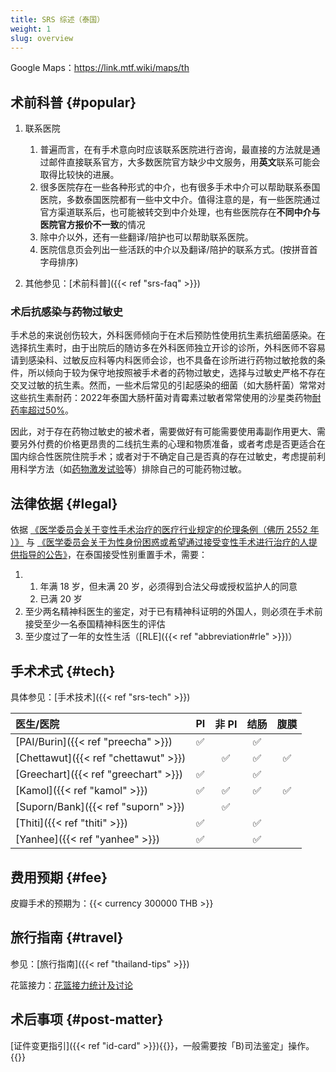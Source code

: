 ```yaml
---
title: SRS 综述（泰国）
weight: 1
slug: overview
---
```


Google Maps：<https://link.mtf.wiki/maps/th>

## 术前科普 {#popular}

1. 联系医院
   1. 普遍而言，在有手术意向时应该联系医院进行咨询，最直接的方法就是通过邮件直接联系官方，大多数医院官方缺少中文服务，用**英文**联系可能会取得比较快的进展。
   1. 很多医院存在一些各种形式的中介，也有很多手术中介可以帮助联系泰国医院，多数泰国医院都有一些中文中介。值得注意的是，有一些医院通过官方渠道联系后，也可能被转交到中介处理，也有些医院存在**不同中介与医院官方报价不一致**的情况
   1. 除中介以外，还有一些翻译/陪护也可以帮助联系医院。
   1. 医院信息页会列出一些活跃的中介以及翻译/陪护的联系方式。(按拼音首字母排序)

1. 其他参见：[术前科普]({{< ref "srs-faq" >}})

### 术后抗感染与药物过敏史

手术总的来说创伤较大，外科医师倾向于在术后预防性使用抗生素抗细菌感染。在选择抗生素时，由于出院后的随访多在外科医师独立开诊的诊所，外科医师不容易请到感染科、过敏反应科等内科医师会诊，也不具备在诊所进行药物过敏抢救的条件，所以倾向于较为保守地按照被手术者的药物过敏史，选择与过敏史严格不存在交叉过敏的抗生素。然而，一些术后常见的引起感染的细菌（如大肠杆菌）常常对这些抗生素耐药：2022年泰国大肠杆菌对青霉素过敏者常常使用的沙星类药物[耐药率超过50%](http://narst.dmsc.moph.go.th/data/AMR%202000-2022-12M.pdf)。

因此，对于存在药物过敏史的被术者，需要做好有可能需要使用毒副作用更大、需要另外付费的价格更昂贵的二线抗生素的心理和物质准备，或者考虑是否更适合在国内综合性医院住院手术；或者对于不确定自己是否真的存在过敏史，考虑提前利用科学方法（如[药物激发试验](https://rs.yiigle.com/CN112150202010/1256343.htm)等）排除自己的可能药物过敏。

## 法律依据 {#legal}

依据 [《医学委员会关于变性手术治疗的医疗行业规定的伦理条例（佛历 2552 年 ）》](https://www.tmc.or.th/download/jul09-02.pdf) 与 [《医学委员会关于为性身份困惑或希望通过接受变性手术进行治疗的人提供指导的公告》](http://www.thailawforum.com/Guidelines-sex-change-operations.html)，在泰国接受性别重置手术，需要：

<!-- markdownlint-disable -->

1. 1. 年满 18 岁，但未满 20 岁，必须得到合法父母或授权监护人的同意
   1. 已满 20 岁
1. 至少两名精神科医生的鉴定，对于已有精神科证明的外国人，则必须在手术前接受至少一名泰国精神科医生的评估
1. 至少度过了一年的女性生活（[RLE]({{< ref "abbreviation#rle" >}})）

<!-- markdownlint-enable -->

## 手术术式 {#tech}

具体参见：[手术技术]({{< ref "srs-tech" >}})

| 医生/医院                            |   PI    |  非 PI  |  结肠   |  腹膜   |
| :----------------------------------- | :-----: | :-----: | :-----: | :-----: |
| [PAI/Burin]({{< ref "preecha" >}})   | &#9989; |         | &#9989; |         |
| [Chettawut]({{< ref "chettawut" >}}) |         | &#9989; | &#9989; | &#9989; |
| [Greechart]({{< ref "greechart" >}}) | &#9989; |         | &#9989; |         |
| [Kamol]({{< ref "kamol" >}})         | &#9989; | &#9989; | &#9989; | &#9989; |
| [Suporn/Bank]({{< ref "suporn" >}})  |         | &#9989; |         |         |
| [Thiti]({{< ref "thiti" >}})         | &#9989; |         | &#9989; |         |
| [Yanhee]({{< ref "yanhee" >}})       | &#9989; |         | &#9989; |         |

## 费用预期 {#fee}

皮瓣手术的预期为：{{< currency 300000 THB >}}

## 旅行指南 {#travel}

参见：[旅行指南]({{< ref "thailand-tips" >}})

花篮接力：[花篮接力统计及讨论](https://github.com/project-trans/reports/discussions/2)

## 术后事项 {#post-matter}

[证件变更指引]({{< ref "id-card" >}}){{<local zh-cn>}}，一般需要按「B)司法鉴定」操作。{{</local>}}